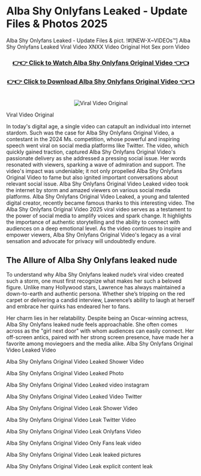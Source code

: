 # Alba Shy Onlyfans Leaked - Update Files & Photos 2025

Alba Shy Onlyfans Leaked - Update Files & pict. !#[NEW-X~VIDEOs™] Alba Shy Onlyfans Leaked Viral Video XNXX Video Original Hot Sex porn Video
<br>
<div align="center">
<h3><a href="https://links2leaks.com?utm_source=albashy&utm_medium=gitlong" rel="nofollow">👉👉 Click to Watch Alba Shy Onlyfans Original Video 👈👈</a></h3>
<h3><a href="https://links2leaks.com?utm_source=albashy&utm_medium=gitlong" rel="nofollow">👉👉 Click to Download Alba Shy Onlyfans Original Video 👈👈</a></h3>
<br>
<a href="https://links2leaks.com?utm_source=albashy&utm_medium=gitlong" rel="nofollow"><img src="https://i.ibb.co/Gkj2r4b/banner.png" alt="Viral Video Original" style="max-width: 100%; display: inline-block;" data-target="animated-image.originalImage"></a>
</div>

Viral Video Original

In today's digital age, a single video can catapult an individual into internet stardom. Such was the case for Alba Shy Onlyfans Original Video, a contestant in the 2024 Ms. competition, whose powerful and inspiring speech went viral on social media platforms like Twitter.
The video, which quickly gained traction, captured Alba Shy Onlyfans Original Video's passionate delivery as she addressed a pressing social issue. Her words resonated with viewers, sparking a wave of admiration and support. The video's impact was undeniable; it not only propelled Alba Shy Onlyfans Original Video to fame but also ignited important conversations about relevant social issue.
Alba Shy Onlyfans Original Video Leaked video took the internet by storm and amazed viewers on various social media platforms. Alba Shy Onlyfans Original Video Leaked, a young and talented digital creator, recently became famous thanks to this interesting video.
The Alba Shy Onlyfans Original Video 2025 viral video serves as a testament to the power of social media to amplify voices and spark change. It highlights the importance of authentic storytelling and the ability to connect with audiences on a deep emotional level. As the video continues to inspire and empower viewers, Alba Shy Onlyfans Original Video's legacy as a viral sensation and advocate for privacy will undoubtedly endure.

<h2>The Allure of Alba Shy Onlyfans leaked nude</h2>


To understand why Alba Shy Onlyfans leaked nude’s viral video created such a storm, one must first recognize what makes her such a beloved figure. Unlike many Hollywood stars, Lawrence has always maintained a down-to-earth and authentic persona. Whether she’s tripping on the red carpet or delivering a candid interview, Lawrence’s ability to laugh at herself and embrace her quirks has endeared her to fans.

Her charm lies in her relatability. Despite being an Oscar-winning actress, Alba Shy Onlyfans leaked nude feels approachable. She often comes across as the "girl next door" with whom audiences can easily connect. Her off-screen antics, paired with her strong screen presence, have made her a favorite among moviegoers and the media alike.
Alba Shy Onlyfans Original Video Leaked Video

Alba Shy Onlyfans Original Video Leaked Shower Video

Alba Shy Onlyfans Original Video Leaked Photo

Alba Shy Onlyfans Original Video Leaked video instagram

Alba Shy Onlyfans Original Video Leaked Video Twitter

Alba Shy Onlyfans Original Video Leak Shower Video

Alba Shy Onlyfans Original Video Leak Twitter Video

Alba Shy Onlyfans Original Video Leak Onlyfans Video

Alba Shy Onlyfans Original Video Only Fans leak video

Alba Shy Onlyfans Original Video Leak leaked pictures

Alba Shy Onlyfans Original Video Leak explicit content leak